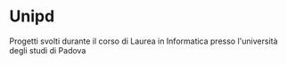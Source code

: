 # Unipd
Progetti svolti durante il corso di Laurea in Informatica presso l'università degli studi di Padova
